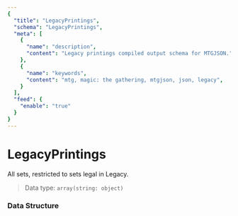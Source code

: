 ```yaml
---
{
  "title": "LegacyPrintings",
  "schema": "LegacyPrintings",
  "meta": [
    {
      "name": "description",
      "content": "Legacy printings compiled output schema for MTGJSON.",
    },
    {
      "name": "keywords",
      "content": "mtg, magic: the gathering, mtgjson, json, legacy",
    }
  ],
  "feed": {
    "enable": "true"
  }
}
---
```


# LegacyPrintings

All sets, restricted to sets legal in Legacy.

> Data type: `array(string: object)`  

### Data Structure

<Documentation/>
